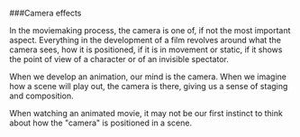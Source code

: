 ###Camera effects

In the moviemaking process, the camera is one of, if not the most important aspect. Everything in the development of a film revolves around what the camera sees, how it is positioned, if it is in movement or static, if it shows the point of view of a character or of an invisible spectator.

When we develop an animation, our mind is the camera. When we imagine how a scene will play out, the camera is there, giving us a sense of staging and composition.

When watching an animated movie, it may not be our first instinct to think about how the "camera" is positioned in a scene. 